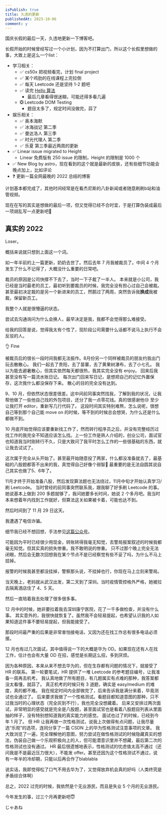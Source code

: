 ```yaml
---
isPublish: true
title: 久违的更新
publishedAt: 2023-10-06
comment: y
---
```


国庆长假的最后一天，久违地更新一下博客吧。

长假开始的时候曾经写过一个小计划，因为不打算出门，所以这个长假里想做的事，大致上是这么一个list：
- 学习相关：
  - ✅ cs50x 把视频看完，计划 final project
  - ✅ 某个鸡肋的在线课程上完拉倒
  - ✅ 每天 Leetcode 还是坚持 1-2 题吧
  - ✅ 读完 [Hello 算法](https://www.hello-algo.com/)
    - 最后几章看得很迷糊，可能还得多看几遍
  - ❎ Leetcode DOM Testing
    - 题目太多了，规定时间没做完，蒜了
- 娱乐相关：
  - ✅ 奥本海默
  - ✅ 冰海战记 第二季
  - ✅ 曼达洛人 第三季
  - ✅ 时光代理人 第二季
  - ✅ 乐夏 第三季最近两周的更新
- ✅ Linear issue migrated to Height
  - Linear 免费版有 250 issue 的限制，Height 的限制是 1000 个
- ✅ New Blog by astro，现在看到的这个就是最新的皮肤，还有些细节功能会晚点加上，比如评论
- ❓ 更新一篇全网最晚的 2022 总结的博客


计划基本都完成了，其他时间经常是在看杰尼斯的八卦新闻或者随意刷刷b站和油管视频。

现在在写的其实是想做的最后一项，但又觉得已经不合时宜，于是打算伪装成最后一项胡乱写一点更新吧🥸


## 真实的 2022

Loser。

概括来说就只想到上面这一个词。

如一年半前的上一篇更新，奶奶去世了。然后去年 7 月我被裁员了。中间 4 个月发生了什么不记得了，大概没什么重要的日常吧。

裁员的原因是公司快撑不下去了，当时一下子裁了一半人。
本来就是小公司，我已经是当时最老的员工，最初听到要裁员的时候，我完全没有担心过自己会被裁。
甚至最初决定裁的是另一个新进来的员工，然鹅过了两周，突然告诉我**换成**我被裁，保留新员工。

我整个人就是很懵逼的状态。

尝试去沟通询问为什么会换人，最早决定是我，我都不会觉得那么难接受。

给我的回答是说，觉得我太有个性了，现阶段公司需要什么话都不说马上执行不会反驳的人。

👌 Fine

被裁员后的很长一段时间我都无法振作。8月份另一个同样被裁员的朋友约我出门玩去散散心。
我们一起去了贵阳，去了苗寨，去了黄果树瀑布，去了小七孔。
我以为能去避暑散心，但其实依然每天都很热，我其实完全没有 enjoy。
回来后我甚至没有写一篇流水账日记。
每次出门回来写日记，是想把自己的记忆外置保存，这次我什么都没保存下来。
散心的目的完全没有达到。

9、10 月，但依然状态很差很差。这中间前同事突然找我，了解到我的状况，让我帮他做了一些他自己找的外包项目，还分了我一点零花钱。真的很感谢他😢 至少让我打开 editor，重新写几行代码了。
这段时间其实特别难熬，怎么说呢，很想自己等到那个自己能 move on 的时候，等不到的时候总会想哭，为什么还是什么都做不到。

10 月底开始觉得应该要重新找工作了，然而转行程序员之后，并没有完整经历过找工作的我完全不知道应该怎么找。上一份工作是熟人介绍的，创业公司，面试官也知道我当时刚转行不久，只是大致问了我平时怎么工作的一些很基础的东西，就让我去试试了。

这次属于完全从头开始了。甚至最开始随意投了两家，什么都没准备就去了，最基础的八股题都答不出来的我，真觉得自己好像个弱智🥲 最重要的是无法自圆其说自己其实也做了5、6年了。

11月才终于开始准备八股，然后发现算法题也无法绕过，11月中旬才开始认真学习/刷 Leetcode。
当时曾经的前同事突然联系我，跟我聊了好多刷 Leetcode 的事。她说基本上做到 200 多题就够了，我问她要多长时间，她说 2 个多月吧。我当时本来想着年内找到工作就好，但算法这关如果被卡着，可能也达不到。

然后时间到了 11 月 29 日这天。

我遭遇了电信诈骗。

细节我已经不想回想，手法参见[这篇公众号](https://mp.weixin.qq.com/s/Vw8Zrkc2yOn5jRdQKlj9NQ)。

可能因为平时已经很少用现金，转账转得我毫无知觉，去警局报案叙述的时候我都毫无知觉。但其实真的损失惨重。我不敢明说的惨重。
只不过那个晚上完全无法闭眼，然后会无数次回想我在某个节点不是已经察觉有些不妥了吗，为什么不马上挂掉。

报警的时候我甚至都没挂掉，警察那头说，不挂掉也行，你现在马上立刻来警局。

当天晚上，老妈就从武汉出发，第二天到了深圳。当时疫情管控格外严格，她被拉去隔离酒店住了 4、5 天。

然后一直陪着我去处理了很多很多事。

12 月中的时候，她非要拉着我去深圳康宁医院，花了一千多做检查，并没有什么事。
其实意外的，我很快就恢复了。虽然我不会轻易提起，也希望认识我的人如果知道这件事不要轻易提起，但我能接受了。

那段时间最严重的后果是非常害怕接电话，又因为还在找工作总有很多电话必须接。


12 月也有过几次面试，其中值得说一下的大概是华为 OD。如果现在还有人在找工作，估计也会有大量 OD 在招，感觉是长期这么招，多到厌烦。

因为各种原因，本来从来不想去华为的，但在生存都有问题的情况下，就接受了 HR 的联系。
第一轮要笔试，HR 提供了一堆 Leetcode 的参考题目编号，让我准备一周再去机考。
我认真地做了所有题目，有几题属实有点难的那种，我答案都没太看懂，就蒜了。
真正机考的时候只有 3 道题，确实是 easy/medium 的难度，真的都不难。
我在规定时间内全部做完了，后来告诉我是满分来着，毕竟测试也全通过了。
后来要求我做了一个性格测试。看题目都知道意图的那种，只不过我当时的心理状态（完全灰到不行），我也完全没想藏着。
后来又安排过两次面试，非常明显的感受就是完全是八股题，甚至面试官也是看着八股题目列表从里面抽的样子，没有特别想知道我的真实能力的感觉。
面试也过了的时候，已经到今年 1 月了。
但 HR 让我再做一次性格测试，说我上次做得有点问题，让我尽量选“乐观”的选项，连同分享了一篇 CSDN 上的华为性格测试注意事项的文章。
我大致浏览了一遍，完全理解他的意图，努力尝试在做性格测试的时候隐藏真实的想法，伪装自己做一个乐观积极向上的人，但可能潜意识里并不想藏，最后第二次的性格测试也没有通过。
HR 最后很遗憾地表示，性格测试的忧虑值太高不通过（还问我是不是最近压力很大），不能发 offer。甚至还因为这个性格测试不通过，说有一年半的冷却期，只能以后再合作了blablabla

说实话，我即觉得松了口气不用去华为了，又觉得放弃机会真的好吗（人类终究是矛盾综合体啊）


总之，2022 过完的时候，我依然是个无业游民，而且是失业 5 个月的无业游民。

今年发生的事，过三个月再更新吧😇

じゃあね

